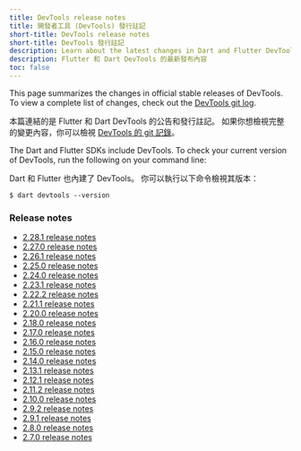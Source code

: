 ```yaml
---
title: DevTools release notes
title: 開發者工具 (DevTools) 發行註記
short-title: DevTools release notes
short-title: DevTools 發行註記
description: Learn about the latest changes in Dart and Flutter DevTools.
description: Flutter 和 Dart DevTools 的最新發布內容
toc: false
---
```


This page summarizes the changes in official stable releases of DevTools.
To view a complete list of changes, check out the
[DevTools git log](https://github.com/flutter/devtools/commits/master).

本篇連結的是 Flutter 和 Dart DevTools 的公告和發行註記。
如果你想檢視完整的變更內容，你可以檢視
[DevTools 的 git 記錄](https://github.com/flutter/devtools/commits/master)。

The Dart and Flutter SDKs include DevTools.
To check your current version of DevTools, 
run the following on your command line:

Dart 和 Flutter 也內建了 DevTools。
你可以執行以下命令檢視其版本：

```terminal
$ dart devtools --version
```

### Release notes

* [2.28.1 release notes][]
* [2.27.0 release notes][]
* [2.26.1 release notes][]
* [2.25.0 release notes][]
* [2.24.0 release notes][]
* [2.23.1 release notes][]
* [2.22.2 release notes][]
* [2.21.1 release notes][]
* [2.20.0 release notes][]
* [2.18.0 release notes][]
* [2.17.0 release notes][]
* [2.16.0 release notes][]
* [2.15.0 release notes][]
* [2.14.0 release notes][]
* [2.13.1 release notes][]
* [2.12.1 release notes][]
* [2.11.2 release notes][]
* [2.10.0 release notes][]
* [2.9.2 release notes][]
* [2.9.1 release notes][]
* [2.8.0 release notes][]
* [2.7.0 release notes][]

[2.28.1 release notes]: {{site.url}}/tools/devtools/release-notes/release-notes-2.28.1
[2.27.0 release notes]: {{site.url}}/tools/devtools/release-notes/release-notes-2.27.0
[2.26.1 release notes]: {{site.url}}/tools/devtools/release-notes/release-notes-2.26.1
[2.25.0 release notes]: {{site.url}}/tools/devtools/release-notes/release-notes-2.25.0
[2.24.0 release notes]: {{site.url}}/tools/devtools/release-notes/release-notes-2.24.0
[2.23.1 release notes]: {{site.url}}/tools/devtools/release-notes/release-notes-2.23.1
[2.22.2 release notes]: {{site.url}}/tools/devtools/release-notes/release-notes-2.22.2
[2.21.1 release notes]: {{site.url}}/tools/devtools/release-notes/release-notes-2.21.1
[2.20.0 release notes]: {{site.url}}/tools/devtools/release-notes/release-notes-2.20.0
[2.18.0 release notes]: {{site.url}}/tools/devtools/release-notes/release-notes-2.18.0
[2.17.0 release notes]: {{site.url}}/tools/devtools/release-notes/release-notes-2.17.0
[2.16.0 release notes]: {{site.url}}/tools/devtools/release-notes/release-notes-2.16.0
[2.15.0 release notes]: {{site.url}}/tools/devtools/release-notes/release-notes-2.15.0
[2.14.0 release notes]: {{site.url}}/tools/devtools/release-notes/release-notes-2.14.0
[2.13.1 release notes]: {{site.url}}/tools/devtools/release-notes/release-notes-2.13.1
[2.12.1 release notes]: {{site.url}}/tools/devtools/release-notes/release-notes-2.12.1
[2.11.2 release notes]: {{site.url}}/tools/devtools/release-notes/release-notes-2.11.2
[2.10.0 release notes]: {{site.url}}/tools/devtools/release-notes/release-notes-2.10.0
[2.9.2 release notes]: {{site.url}}/tools/devtools/release-notes/release-notes-2.9.2
[2.9.1 release notes]: {{site.url}}/tools/devtools/release-notes/release-notes-2.9.1
[2.8.0 release notes]: {{site.url}}/tools/devtools/release-notes/release-notes-2.8.0
[2.7.0 release notes]: {{site.url}}/tools/devtools/release-notes/release-notes-2.7.0
